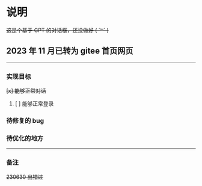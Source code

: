 # 说明

~~这是个基于 GPT 的对话框，还没做好 ( ´꒳` )~~

## 2023 年 11 月已转为 gitee 首页网页

---

### 实现目标

~~[x] 能够正常对话~~

1. [ ] 能够正常登录

### 待修复的 bug

### 待优化的地方

---

### 备注

~~230630 出错过~~
